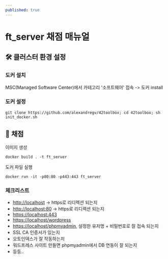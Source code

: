```yaml
---
published: true
---
```

# ft_server 채점 매뉴얼

## 🛠 클러스터 환경 설정

### 도커 설치
MSC(Managed Software Center)에서 카테고리 '소프트웨어' 접속 -> 도커 install

### 도커 설정
`git clone https://github.com/alexandregv/42toolbox; cd 42toolbox; sh init_docker.sh`

## 💯 채점
이미지 생성
~~~
docker build . -t ft_server
~~~
도커 파일 실행
~~~
docker run -it -p80:80 -p443:443 ft_server
~~~

### 체크리스트
* [http://localhost](http://localhost) -> https로 리디렉션 되는지
* [http://localhost:80](http://localhost:80) -> https로 리디렉션 되는지
* [https://localhost:443](https://localhost:443)
* [https://localhost/wordpress](https://localhost/wordpress)
* [https://localhost/phpmyadmin](https://localhost/phpmyadmin), 설정한 유저명 + 비밀번호로 잘 접속 되는지
* SSL CA 인증서가 있는지
* 오토인덱스가 잘 작동하는지
* 워드프레스 사이트 만들면 phpmyadmin에서 DB 연동이 잘 되는지
* 등등..
